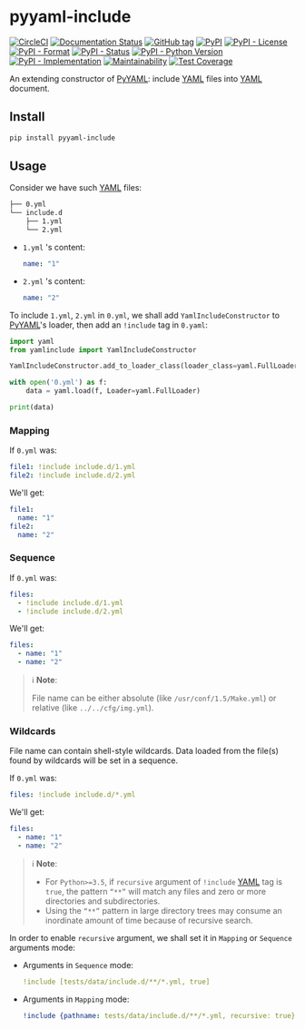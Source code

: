 # pyyaml-include

[![CircleCI](https://img.shields.io/circleci/project/github/tanbro/pyyaml-include.svg)](https://circleci.com/gh/tanbro/workflows/pyyaml-include)
[![Documentation Status](https://readthedocs.org/projects/pyyaml-include/badge/?version=stable)](https://pyyaml-include.readthedocs.io/en/stable/?badge=stable)
[![GitHub tag](https://img.shields.io/github/tag/tanbro/pyyaml-include.svg)](https://github.com/tanbro/pyyaml-include)
[![PyPI](https://img.shields.io/pypi/v/pyyaml-include.svg)](https://pypi.org/project/pyyaml-include/)
[![PyPI - License](https://img.shields.io/pypi/l/pyyaml-include.svg)](https://pypi.org/project/pyyaml-include/)
[![PyPI - Format](https://img.shields.io/pypi/format/pyyaml-include.svg)](https://pypi.org/project/pyyaml-include/)
[![PyPI - Status](https://img.shields.io/pypi/status/pyyaml-include.svg)](https://pypi.org/project/pyyaml-include/)
[![PyPI - Python Version](https://img.shields.io/pypi/pyversions/pyyaml-include.svg)](https://pypi.org/project/pyyaml-include/)
[![PyPI - Implementation](https://img.shields.io/pypi/implementation/pyyaml-include.svg)](https://pypi.org/project/pyyaml-include/)
[![Maintainability](https://api.codeclimate.com/v1/badges/a155ced80ddaafe74cea/maintainability)](https://codeclimate.com/github/tanbro/pyyaml-include/maintainability)
[![Test Coverage](https://api.codeclimate.com/v1/badges/a155ced80ddaafe74cea/test_coverage)](https://codeclimate.com/github/tanbro/pyyaml-include/test_coverage)

An extending constructor of [PyYAML][]: include [YAML][] files into [YAML][] document.

## Install

```sh
pip install pyyaml-include
```

## Usage

Consider we have such [YAML] files:

```sh
├── 0.yml
└── include.d
    ├── 1.yml
    └── 2.yml
```

- `1.yml` 's content:

  ```yaml
  name: "1"
  ```

- `2.yml` 's content:

  ```yaml
  name: "2"
  ```

To include `1.yml`, `2.yml` in `0.yml`, we shall add `YamlIncludeConstructor` to [PyYAML]'s loader, then add an `!include` tag in `0.yaml`:

```python
import yaml
from yamlinclude import YamlIncludeConstructor

YamlIncludeConstructor.add_to_loader_class(loader_class=yaml.FullLoader, base_dir='/your/conf/dir')

with open('0.yml') as f:
    data = yaml.load(f, Loader=yaml.FullLoader)

print(data)
```

### Mapping

If `0.yml` was:

```yaml
file1: !include include.d/1.yml
file2: !include include.d/2.yml
```

We'll get:

```yaml
file1:
  name: "1"
file2:
  name: "2"
```

### Sequence

If `0.yml` was:

```yaml
files:
  - !include include.d/1.yml
  - !include include.d/2.yml
```

We'll get:

```yaml
files:
  - name: "1"
  - name: "2"
```

> ℹ **Note**:
>
> File name can be either absolute (like `/usr/conf/1.5/Make.yml`) or relative (like `../../cfg/img.yml`).

### Wildcards

File name can contain shell-style wildcards. Data loaded from the file(s) found by wildcards will be set in a sequence.

If `0.yml` was:

```yaml
files: !include include.d/*.yml
```

We'll get:

```yaml
files:
  - name: "1"
  - name: "2"
```

> ℹ **Note**:
>
> - For `Python>=3.5`, if `recursive` argument of `!include` [YAML] tag is `true`, the pattern `“**”` will match any files and zero or more directories and subdirectories.
> - Using the `“**”` pattern in large directory trees may consume an inordinate amount of time because of recursive search.

In order to enable `recursive` argument, we shall set it in `Mapping` or `Sequence` arguments mode:

- Arguments in `Sequence` mode:

  ```yaml
  !include [tests/data/include.d/**/*.yml, true]
  ```

- Arguments in `Mapping` mode:

  ```yaml
  !include {pathname: tests/data/include.d/**/*.yml, recursive: true}
  ```

[YAML]: http://yaml.org/
[PyYaml]: https://pypi.org/project/PyYAML/
